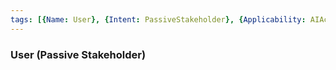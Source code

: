 ```yaml
---
tags: [{Name: User}, {Intent: PassiveStakeholder}, {Applicability: AIAct}, {Usage Example: default_highrisk}]
---
```


### User (Passive Stakeholder)